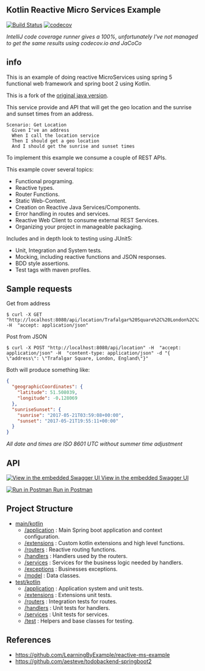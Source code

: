 ## Kotlin Reactive Micro Services Example

[![Build Status](https://travis-ci.org/LearningByExample/KotlinReactiveMS.svg?branch=master)](https://travis-ci.org/LearningByExample/KotlinReactiveMS)
[![codecov](https://codecov.io/gh/LearningByExample/KotlinReactiveMS/branch/master/graph/badge.svg)](https://codecov.io/gh/LearningByExample/KotlinReactiveMS)

_IntelliJ code coverage runner gives a 100%, unfortunately I've not managed to get the same results using codecov.io and JaCoCo_

## info
This is an example of doing reactive MicroServices using spring 5 functional web framework and spring boot 2 using Kotlin.

This is a fork of the [original java version](https://github.com/LearningByExample/reactive-ms-example).

This service provide and API that will get the geo location and the sunrise and sunset times from an address.

```Gherkin
Scenario: Get Location
  Given I've an address
  When I call the location service
  Then I should get a geo location
  And I should get the sunrise and sunset times
```
To implement this example we consume a couple of REST APIs.

This example cover several topics: 

- Functional programing.
- Reactive types.
- Router Functions.
- Static Web-Content.
- Creation on Reactive Java Services/Components.
- Error handling in routes and services.
- Reactive Web Client to consume external REST Services.
- Organizing your project in manageable packaging.

Includes and in depth look to testing using JUnit5:
- Unit, Integration and System tests.
- Mocking, including reactive functions and JSON responses.
- BDD style assertions.
- Test tags with maven profiles.

## Sample requests

Get from address
```shell
$ curl -X GET "http://localhost:8080/api/location/Trafalgar%20Square%2C%20London%2C%20England" -H  "accept: application/json"
```

Post from JSON
```shell
$ curl -X POST "http://localhost:8080/api/location" -H  "accept: application/json" -H  "content-type: application/json" -d "{  \"address\": \"Trafalgar Square, London, England\"}"
```

Both will produce something like:
```json
{
  "geographicCoordinates": {
    "latitude": 51.508039,
    "longitude": -0.128069
  },
  "sunriseSunset": {
    "sunrise": "2017-05-21T03:59:08+00:00",
    "sunset": "2017-05-21T19:55:11+00:00"
  }
}
```
_All date and times are ISO 8601 UTC without summer time adjustment_

## API
[![View in the embedded Swagger UI](https://avatars0.githubusercontent.com/u/7658037?v=3&s=20) View in the embedded Swagger UI](http://localhost:8080/index.html)

[![Run in Postman](https://lh4.googleusercontent.com/Dfqo9J42K7-xRvHW3GVpTU7YCa_zpy3kEDSIlKjpd2RAvVlNfZe5pn8Swaa4TgCWNTuOJOAfwWY=s20) Run in Postman](https://app.getpostman.com/run-collection/498aea143dc572212f17)

## Project Structure

- [main/kotlin](/src/main/kotlin/org/learning/by/example/reactive/kotlin/microservices/KotlinReactiveMS)
    - [/application](/src/main/kotlin/org/learning/by/example/reactive/kotlin/microservices/KotlinReactiveMS/application) : Main Spring boot application and context configuration.  
    - [/extensions](/src/main/kotlin/org/learning/by/example/reactive/kotlin/microservices/KotlinReactiveMS/extensions) : Custom kotlin extensions and high level functions.
    - [/routers](/src/main/kotlin/org/learning/by/example/reactive/kotlin/microservices/KotlinReactiveMS/routers) : Reactive routing functions.
    - [/handlers](/src/main/kotlin/org/learning/by/example/reactive/kotlin/microservices/KotlinReactiveMS/handlers) : Handlers used by the routers.
    - [/services](/src/main/kotlin/org/learning/by/example/reactive/kotlin/microservices/KotlinReactiveMS/services) : Services for the business logic needed by handlers.
    - [/exceptions](/src/main/kotlin/org/learning/by/example/reactive/kotlin/microservices/KotlinReactiveMS/exceptions) : Businesses exceptions.
    - [/model](/src/main/kotlin/org/learning/by/example/reactive/kotlin/microservices/KotlinReactiveMS/model) : Data classes.
- [test/kotlin](/src/test/kotlin/org/learning/by/example/reactive/kotlin/microservices/KotlinReactiveMS)
    - [/application](/src/test/kotlin/org/learning/by/example/reactive/kotlin/microservices/KotlinReactiveMS/application) : Application system and unit tests.
    - [/extensions](/src/test/kotlin/org/learning/by/example/reactive/kotlin/microservices/KotlinReactiveMS/extensions) : Extensions unit tests.
    - [/routers](/src/test/kotlin/org/learning/by/example/reactive/kotlin/microservices/KotlinReactiveMS/routers) : Integration tests for routes.
    - [/handlers](/src/test/kotlin/org/learning/by/example/reactive/kotlin/microservices/KotlinReactiveMS/handlers) : Unit tests for handlers.
    - [/services](/src/test/kotlin/org/learning/by/example/reactive/kotlin/microservices/KotlinReactiveMS/services) : Unit tests for services.
    - [/test](/src/test/kotlin/org/learning/by/example/reactive/kotlin/microservices/KotlinReactiveMS/test) : Helpers and base classes for testing.


## References
- https://github.com/LearningByExample/reactive-ms-example
- https://github.com/aesteve/todobackend-springboot2